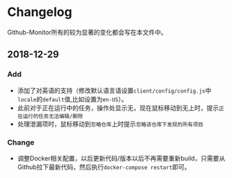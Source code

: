 # Changelog

Github-Monitor所有的较为显著的变化都会写在本文件中。

## 2018-12-29

### Add

 - 添加了对英语的支持（修改默认语言请设置`client/config/config.js`中`locale`的`default`值,比如设置为`en-US`）。
 - 此前对于正在运行中的任务，操作处显示无，现在鼠标移动到无上时，提示`正在运行的任务无法编辑/删除`
 - 处理泄漏项时，鼠标移动到`忽略仓库`上时提示`忽略该仓库下发现的所有项目`

### Change

 - 调整Docker相关配置，以后更新代码/版本以后不再需要重新build，只需要从Github拉下最新代码，然后执行`docker-compose restart`即可。
 
 